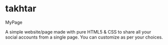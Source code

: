 # takhtar
MyPage

A simple website/page made with pure HTML5 & CSS to share all 
your social accounts from a single page.
You can customize as per your choices.
